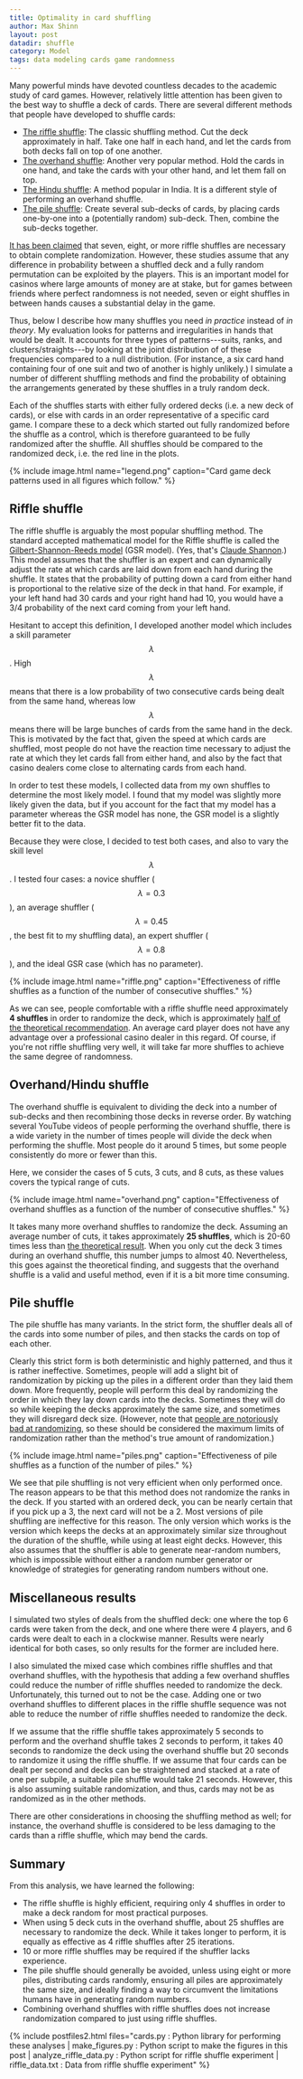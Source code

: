 ```yaml
---
title: Optimality in card shuffling
author: Max Shinn
layout: post
datadir: shuffle
category: Model
tags: data modeling cards game randomness
---
```


Many powerful minds have devoted countless decades to the academic
study of card games.  However, relatively little attention has been
given to the best way to shuffle a deck of cards.  There are several
different methods that people have developed to shuffle cards:

- [The riffle shuffle](https://www.youtube.com/watch?v=O8W9ipOSmWA):
  The classic shuffling method.  Cut the deck approximately in half.
  Take one half in each hand, and let the cards from both decks fall
  on top of one another.
- [The overhand shuffle](https://www.youtube.com/watch?v=x5tLNHuvf6s):
  Another very popular method.  Hold the cards in one hand, and take
  the cards with your other hand, and let them fall on top.
- [The Hindu shuffle](https://www.youtube.com/watch?v=0ZXhPWkro9A): A
  method popular in India.  It is a different style of performing an
  overhand shuffle.
- [The pile shuffle](https://youtu.be/pnULsmjX4VA?t=26): Create
  several sub-decks of cards, by placing cards one-by-one into a
  (potentially random) sub-deck.  Then, combine the sub-decks together.

[It has been claimed](http://www.ams.org/samplings/feature-column/fcarc-shuffle)
that seven, eight, or more riffle shuffles are necessary to obtain
complete randomization.  However, these studies assume that any
difference in probability between a shuffled deck and a fully random
permutation can be exploited by the players.  This is an important
model for casinos where large amounts of money are at stake, but for
games between friends where perfect randomness is not needed, seven or
eight shuffles in between hands causes a substantial delay in the
game.

Thus, below I describe how many shuffles you need *in practice*
instead of *in theory*.  My evaluation looks for patterns and
irregularities in hands that would be dealt.  It accounts for three
types of patterns---suits, ranks, and clusters/straights---by looking
at the joint distribution of of these frequencies compared to a null
distribution.  (For instance, a six card hand containing four of one
suit and two of another is highly unlikely.)  I simulate a number of
different shuffling methods and find the probability of obtaining the
arrangements generated by these shuffles in a truly random deck.

Each of the shuffles starts with either fully ordered decks (i.e. a
new deck of cards), or else with cards in an order representative of a
specific card game.  I compare these to a deck which started out fully
randomized before the shuffle as a control, which is therefore
guaranteed to be fully randomized after the shuffle.  All shuffles
should be compared to the randomized deck, i.e. the red line in the
plots.

{% include image.html name="legend.png" caption="Card game deck patterns used in all figures which follow." %}

## Riffle shuffle

The riffle shuffle is arguably the most popular shuffling method.  The
standard accepted mathematical model for the Riffle shuffle is called
the
[Gilbert-Shannon-Reeds model](https://en.wikipedia.org/wiki/Gilbert%E2%80%93Shannon%E2%80%93Reeds_model)
(GSR model).  (Yes, that's
[Claude Shannon](https://en.wikipedia.org/wiki/Claude_Shannon).)  This
model assumes that the shuffler is an expert and can dynamically
adjust the rate at which cards are laid down from each hand during the
shuffle.  It states that the probability of putting down a card from
either hand is proportional to the relative size of the deck in that
hand.  For example, if your left hand had 30 cards and your right hand
had 10, you would have a 3/4 probability of the next card coming from
your left hand.

Hesitant to accept this definition, I developed another model which
includes a skill parameter $$\lambda$$.  High $$\lambda$$ means that
there is a low probability of two consecutive cards being dealt from
the same hand, whereas low $$\lambda$$ means there will be large
bunches of cards from the same hand in the deck.  This is motivated by
the fact that, given the speed at which cards are shuffled, most
people do not have the reaction time necessary to adjust the rate at
which they let cards fall from either hand, and also by the fact that
casino dealers come close to alternating cards from each hand.

In order to test these models, I collected data from my own shuffles
to determine the most likely model.  I found that my model was
slightly more likely given the data, but if you account for the fact
that my model has a parameter whereas the GSR model has none, the GSR
model is a slightly better fit to the data.

Because they were close, I decided to test both cases, and also to
vary the skill level $$\lambda$$.  I tested four cases: a novice
shuffler ($$\lambda=0.3$$), an average shuffler ($$\lambda=0.45$$, the
best fit to my shuffling data), an expert shuffler ($$\lambda=0.8$$),
and the ideal GSR case (which has no parameter).

{% include image.html name="riffle.png" caption="Effectiveness of riffle shuffles as a function of the number of consecutive shuffles." %}

As we can see, people comfortable with a riffle shuffle need
approximately **4 shuffles** in order to randomize the deck, which is
approximately
[half of the theoretical recommendation](https://projecteuclid.org/download/pdf_1/euclid.aoap/1177005705).
An average card player does not have any advantage over a professional
casino dealer in this regard.  Of course, if you're not riffle
shuffling very well, it will take far more shuffles to achieve the
same degree of randomness.

## Overhand/Hindu shuffle

The overhand shuffle is equivalent to dividing the deck into a number
of sub-decks and then recombining those decks in reverse order.  By
watching several YouTube videos of people performing the overhand
shuffle, there is a wide variety in the number of times people will
divide the deck when performing the shuffle.  Most people do it around
5 times, but some people consistently do more or fewer than this.

Here, we consider the cases of 5 cuts, 3 cuts, and 8 cuts, as these
values covers the typical range of cuts.

{% include image.html name="overhand.png" caption="Effectiveness of overhand shuffles as a function of the number of consecutive shuffles." %}

It takes many more overhand shuffles to randomize the deck.  Assuming
an average number of cuts, it takes approximately **25 shuffles**, which
is 20-60 times less than
[the theoretical result](https://www.math.upenn.edu/~pemantle/papers/overhand2.pdf).
When you only cut the deck 3 times during an overhand shuffle, this
number jumps to almost 40.  Nevertheless, this goes against the
theoretical finding, and suggests that the overhand shuffle is a valid
and useful method, even if it is a bit more time consuming.

## Pile shuffle

The pile shuffle has many variants.  In the strict form, the shuffler
deals all of the cards into some number of piles, and then stacks the
cards on top of each other.

Clearly this strict form is both deterministic and highly patterned,
and thus it is rather ineffective.  Sometimes, people will add a
slight bit of randomization by picking up the piles in a different
order than they laid them down. More frequently, people will perform
this deal by randomizing the order in which they lay down cards into
the decks.  Sometimes they will do so while keeping the decks
approximately the same size, and sometimes they will disregard deck
size.  (However, note that
[people are notoriously bad at randomizing](http://blog.maxshinnpotential.com/2017/07/05/can-humans-generate-random-numbers.html),
so these should be considered the maximum limits of randomization
rather than the method's true amount of randomization.)

{% include image.html name="piles.png" caption="Effectiveness of pile shuffles as a function of the number of piles." %}

We see that pile shuffling is not very efficient when only performed
once.  The reason appears to be that this method does not randomize
the ranks in the deck.  If you started with an ordered deck, you can
be nearly certain that if you pick up a 3, the next card will not be
a 2.  Most versions of pile shuffling are ineffective for this reason.
The only version which works is the version which keeps the decks at
an approximately similar size throughout the duration of the shuffle,
while using at least eight decks.  However, this also assumes that the
shuffler is able to generate near-random numbers, which is impossible
without either a random number generator or knowledge of strategies
for generating random numbers without one.

## Miscellaneous results

I simulated two styles of deals from the shuffled deck: one where the
top 6 cards were taken from the deck, and one where there were 4
players, and 6 cards were dealt to each in a clockwise manner.  Results
were nearly identical for both cases, so only results for the former
are included here.

I also simulated the mixed case which combines riffle shuffles and
that overhand shuffles, with the hypothesis that adding a few overhand
shuffles could reduce the number of riffle shuffles needed to
randomize the deck.  Unfortunately, this turned out to not be the
case.  Adding one or two overhand shuffles to different places in the
riffle shuffle sequence was not able to reduce the number of riffle
shuffles needed to randomize the deck.

If we assume that the riffle shuffle takes approximately 5 seconds to
perform and the overhand shuffle takes 2 seconds to perform, it takes
40 seconds to randomize the deck using the overhand shuffle but 20
seconds to randomize it using the riffle shuffle.  If we assume that
four cards can be dealt per second and decks can be straightened and
stacked at a rate of one per subpile, a suitable pile shuffle would
take 21 seconds.  However, this is also assuming suitable
randomization, and thus, cards may not be as randomized as in the
other methods.

There are other considerations in choosing the shuffling method as
well; for instance, the overhand shuffle is considered to be less
damaging to the cards than a riffle shuffle, which may bend the cards.

## Summary

From this analysis, we have learned the following:

- The riffle shuffle is highly efficient, requiring only 4 shuffles in
  order to make a deck random for most practical purposes.
- When using 5 deck cuts in the overhand shuffle, about 25 shuffles
  are necessary to randomize the deck.  While it takes longer to
  perform, it is equally as effective as 4 riffle shuffles after 25
  iterations.
- 10 or more riffle shuffles may be required if the shuffler lacks
  experience.
- The pile shuffle should generally be avoided, unless using eight or
  more piles, distributing cards randomly, ensuring all piles are
  approximately the same size, and ideally finding a way to circumvent
  the limitations humans have in generating random numbers.
- Combining overhand shuffles with riffle shuffles does not increase
  randomization compared to just using riffle shuffles.

{% include postfiles2.html files="cards.py : Python library for performing these analyses |
                                  make_figures.py : Python script to make the figures in this post |
                                  analyze_riffle_data.py : Python script for riffle shuffle experiment |
                                  riffle_data.txt : Data from riffle shuffle experiment" %}
